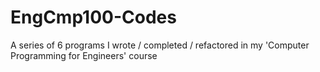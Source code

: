 # EngCmp100-Codes
A series of 6 programs I wrote / completed / refactored in my 'Computer Programming for Engineers' course
